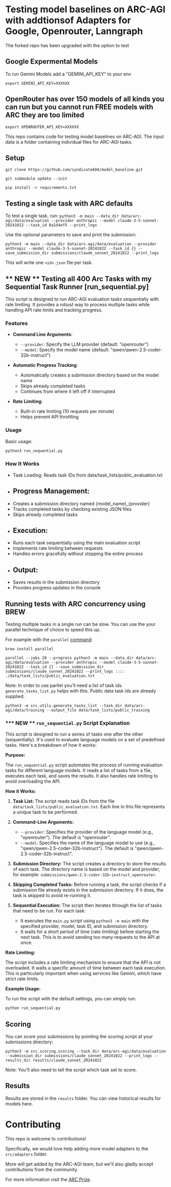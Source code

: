 # Testing model baselines on ARC-AGI with addtionsof Adapters for Google, Openrouter, Lanngraph

The forked repo has been upgraded with the option to test

## Google Expermental Models 

To run Gemini Models add a "GEMINI_API_KEY" to your env 

```
export GEMINI_API_KEY=XXXXXX
```

## OpenRouter has over 150 models of all kinds you can run but you cannot run FREE models with ARC they are too limited 

```
export OPENROUTER_API_KEY=XXXXXX
```

This repo contains code for testing model baselines on ARC-AGI. 
The input data is a folder containing individual files for ARC-AGI tasks.


## Setup

`git clone https://github.com/syndicate604/model_baseline.git`

`git submodule update --init`

`pip install -r requirements.txt`


## Testing a single task with ARC defaults

To test a single task, run:
`python3 -m main --data_dir data/arc-agi/data/evaluation --provider anthropic --model claude-3-5-sonnet-20241022 --task_id 0a1d4ef5 --print_logs`

Use the optional parameters to save and print the submission:

`python3 -m main --data_dir data/arc-agi/data/evaluation --provider anthropic --model claude-3-5-sonnet-20241022 --task_id {} --save_submission_dir submissions/claude_sonnet_20241022 --print_logs`

This will write one `<id>.json` file per task.

## ** NEW ** Testing all 400 Arc Tasks with my Sequential Task Runner [run_sequential.py]

This script is designed to run ARC-AGI evaluation tasks sequentially with rate limiting. It provides a robust way to process multiple tasks while handling API rate limits and tracking progress.

### Features

- **Command Line Arguments**:
  - `--provider`: Specify the LLM provider (default: "openrouter")
  - `--model`: Specify the model name (default: "qwen/qwen-2.5-coder-32b-instruct")

- **Automatic Progress Tracking**:
  - Automatically creates a submission directory based on the model name
  - Skips already completed tasks
  - Continues from where it left off if interrupted

- **Rate Limiting**:
  - Built-in rate limiting (10 requests per minute)
  - Helps prevent API throttling

### Usage

Basic usage:
```bash
python3 run_sequential.py
```

### How It Works
- Task Loading: Reads task IDs from data/task_lists/public_evaluation.txt
- ## Progress Management:
- Creates a submission directory named {model_name}_{provider}
- Tracks completed tasks by checking existing JSON files
- Skips already completed tasks
- ## Execution:
- Runs each task sequentially using the main evaluation script
- Implements rate limiting between requests
- Handles errors gracefully without stopping the entire process
- ## Output:
- Saves results in the submission directory
- Provides progress updates in the console


## Running tests with ARC concurrency using BREW

Testing multiple tasks in a single run can be slow. You can use the your parallel technique of choice to speed this up.

For example with the `parallel` [command](https://www.gnu.org/software/parallel/):

`brew install parallel`

`parallel --jobs 20 --progress python3 -m main --data_dir data/arc-agi/data/evaluation --provider anthropic --model claude-3-5-sonnet-20241022 --task_id {} --save_submission_dir submissions/claude_sonnet_20241022 --print_logs :::: ./data/task_lists/public_evaluation.txt`

Note: In order to use parllel you'll need a list of task ids. `generate_tasks_list.py` helps with this. Public data task ids are already supplied.

`python3 -m src.utils.generate_tasks_list --task_dir data/arc-agi/data/training --output_file data/task_lists/public_training`

### *** NEW **  `run_sequential.py` Script Explanation

This script is designed to run a series of tasks one after the other (sequentially). It's used to evaluate language models on a set of predefined tasks. Here's a breakdown of how it works:

**Purpose:**

The `run_sequential.py` script automates the process of running evaluation tasks for different language models. 
It reads a list of tasks from a file, executes each task, and saves the results. It also handles rate limiting to avoid overloading the API.

**How it Works:**

1.  **Task List:** The script reads task IDs from the file `data/task_lists/public_evaluation.txt`. Each line in this file represents a unique task to be performed.

2.  **Command-Line Arguments:**
    *   `--provider`: Specifies the provider of the language model (e.g., "openrouter"). The default is "openrouter".
    *   `--model`: Specifies the name of the language model to use (e.g., "qwen/qwen-2.5-coder-32b-instruct"). The default is "qwen/qwen-2.5-coder-32b-instruct".

3.  **Submission Directory:** The script creates a directory to store the results of each task. The directory name is based on the model and provider, for example: `submissions/qwen-2.5-coder-32b-instruct_openrouter`.

4.  **Skipping Completed Tasks:** Before running a task, the script checks if a submission file already exists in the submission directory. If it does, the task is skipped to avoid re-running it.

5.  **Sequential Execution:** The script then iterates through the list of tasks that need to be run. For each task:
    *   It executes the `main.py` script using `python3 -m main` with the specified provider, model, task ID, and submission directory.
    *   It waits for a short period of time (rate limiting) before starting the next task. This is to avoid sending too many requests to the API at once.

**Rate Limiting:**

The script includes a rate limiting mechanism to ensure that the API is not overloaded. It waits a specific amount of time between each task execution. This is particularly important when using services like Gemini, which have strict rate limits.

**Example Usage:**

To run the script with the default settings, you can simply run:

```bash
python run_sequential.py
```

## Scoring

You can score your submissions by pointing the scoring script at your submissions directory:

`python3 -m src.scoring.scoring --task_dir data/arc-agi/data/evaluation --submission_dir submissions/claude_sonnet_20241022 --print_logs --results_dir results/claude_sonnet_20241022`

Note: You'll also need to tell the script which task set to score.

## Results

Results are stored in the `results` folder. You can view historical results for models here.

# Contributing

This repo is welcome to contributions!

Specifically, we would love help adding more model adapters to the `src/adapters` folder.

More will get added by the ARC-AGI team, but we'll also gladly accept contributions from the community.

For more information visit the [ARC Prize](https://arcprize.org/).
